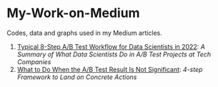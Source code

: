 # My-Work-on-Medium
Codes, data and graphs used in my Medium articles.
1. [Typical 8-Step A/B Test Workflow for Data Scientists in 2022](https://medium.com/p/d672c9a0d658):
_A Summary of What Data Scientists Do in A/B Test Projects at Tech Companies_
2. [What to Do When the A/B Test Result Is Not Significant](https://medium.com/@weimintaottt/what-to-do-when-a-b-test-result-is-not-significant-21e905ff9eba):
_4-step Framework to Land on Concrete Actions_
